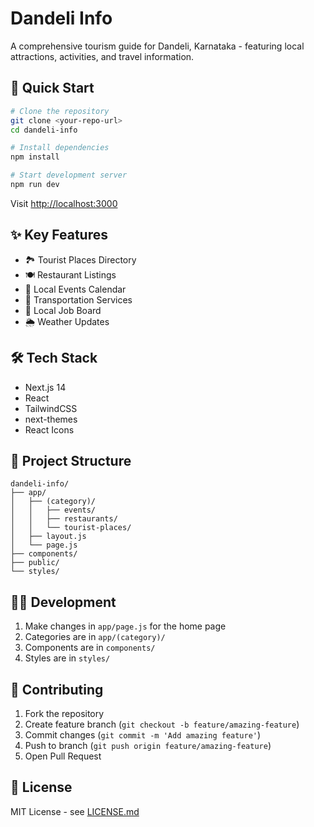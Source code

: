 # Dandeli Info

A comprehensive tourism guide for Dandeli, Karnataka - featuring local attractions, activities, and travel information.

## 🚀 Quick Start

```bash
# Clone the repository
git clone <your-repo-url>
cd dandeli-info

# Install dependencies
npm install

# Start development server
npm run dev
```

Visit [http://localhost:3000](http://localhost:3000)

## ✨ Key Features

- 🏞️ Tourist Places Directory
- 🍽️ Restaurant Listings
- 📅 Local Events Calendar
- 🚗 Transportation Services
- 💼 Local Job Board
- 🌦️ Weather Updates

## 🛠️ Tech Stack

- Next.js 14
- React
- TailwindCSS
- next-themes
- React Icons

## 📁 Project Structure

```
dandeli-info/
├── app/
│   ├── (category)/
│   │   ├── events/
│   │   ├── restaurants/
│   │   └── tourist-places/
│   ├── layout.js
│   └── page.js
├── components/
├── public/
└── styles/
```

## 🧑‍💻 Development

1. Make changes in `app/page.js` for the home page
2. Categories are in `app/(category)/`
3. Components are in `components/`
4. Styles are in `styles/`

## 🤝 Contributing

1. Fork the repository
2. Create feature branch (`git checkout -b feature/amazing-feature`)
3. Commit changes (`git commit -m 'Add amazing feature'`)
4. Push to branch (`git push origin feature/amazing-feature`)
5. Open Pull Request

## 📝 License

MIT License - see [LICENSE.md](LICENSE.md)
